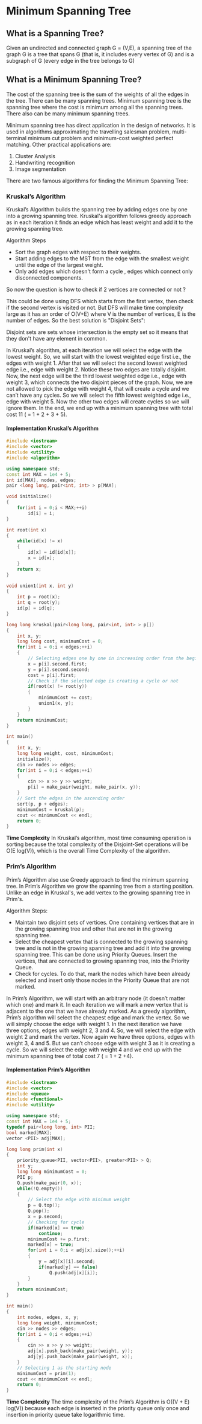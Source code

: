 # Minimum Spanning Tree

## What is a Spanning Tree?

Given an undirected and connected graph G = (V,E), a spanning tree of the graph G is a tree that spans G (that is, it includes every vertex of G) and is a subgraph of G (every edge in the tree belongs to G)

## What is a Minimum Spanning Tree?

The cost of the spanning tree is the sum of the weights of all the edges in the tree. There can be many spanning trees. Minimum spanning tree is the spanning tree where the cost is minimum among all the spanning trees. There also can be many minimum spanning trees.

Minimum spanning tree has direct application in the design of networks. It is used in algorithms approximating the travelling salesman problem, multi-terminal minimum cut problem and minimum-cost weighted perfect matching. Other practical applications are:

1. Cluster Analysis
2. Handwriting recognition
3. Image segmentation

There are two famous algorithms for finding the Minimum Spanning Tree:

### Kruskal’s Algorithm

Kruskal’s Algorithm builds the spanning tree by adding edges one by one into a growing spanning tree. Kruskal's algorithm follows greedy approach as in each iteration it finds an edge which has least weight and add it to the growing spanning tree.

Algorithm Steps

- Sort the graph edges with respect to their weights.
- Start adding edges to the MST from the edge with the smallest weight until the edge of the largest weight.
- Only add edges which doesn't form a cycle , edges which connect only disconnected components.

So now the question is how to check if 2 vertices are connected or not ?

This could be done using DFS which starts from the first vertex, then check if the second vertex is visited or not. But DFS will make time complexity large as it has an order of O(V+E) where V is the number of vertices, E is the number of edges. So the best solution is "Disjoint Sets":

Disjoint sets are sets whose intersection is the empty set so it means that they don't have any element in common.

In Kruskal’s algorithm, at each iteration we will select the edge with the lowest weight. So, we will start with the lowest weighted edge first i.e., the edges with weight 1. After that we will select the second lowest weighted edge i.e., edge with weight 2. Notice these two edges are totally disjoint. Now, the next edge will be the third lowest weighted edge i.e., edge with weight 3, which connects the two disjoint pieces of the graph. Now, we are not allowed to pick the edge with weight 4, that will create a cycle and we can’t have any cycles. So we will select the fifth lowest weighted edge i.e., edge with weight 5. Now the other two edges will create cycles so we will ignore them. In the end, we end up with a minimum spanning tree with total cost 11 ( = 1 + 2 + 3 + 5).

#### Implementation Kruskal’s Algorithm

```c++
#include <iostream>
#include <vector>
#include <utility>
#include <algorithm>

using namespace std;
const int MAX = 1e4 + 5;
int id[MAX], nodes, edges;
pair <long long, pair<int, int> > p[MAX];

void initialize()
{
    for(int i = 0;i < MAX;++i)
        id[i] = i;
}

int root(int x)
{
    while(id[x] != x)
    {
        id[x] = id[id[x]];
        x = id[x];
    }
    return x;
}

void union1(int x, int y)
{
    int p = root(x);
    int q = root(y);
    id[p] = id[q];
}

long long kruskal(pair<long long, pair<int, int> > p[])
{
    int x, y;
    long long cost, minimumCost = 0;
    for(int i = 0;i < edges;++i)
    {
        // Selecting edges one by one in increasing order from the beginning
        x = p[i].second.first;
        y = p[i].second.second;
        cost = p[i].first;
        // Check if the selected edge is creating a cycle or not
        if(root(x) != root(y))
        {
            minimumCost += cost;
            union1(x, y);
        }
    }
    return minimumCost;
}

int main()
{
    int x, y;
    long long weight, cost, minimumCost;
    initialize();
    cin >> nodes >> edges;
    for(int i = 0;i < edges;++i)
    {
        cin >> x >> y >> weight;
        p[i] = make_pair(weight, make_pair(x, y));
    }
    // Sort the edges in the ascending order
    sort(p, p + edges);
    minimumCost = kruskal(p);
    cout << minimumCost << endl;
    return 0;
}
```

**Time Complexity** In Kruskal’s algorithm, most time consuming operation is sorting because the total complexity of the Disjoint-Set operations will be O(E log(V)), which is the overall Time Complexity of the algorithm.

### Prim’s Algorithm

Prim’s Algorithm also use Greedy approach to find the minimum spanning tree. In Prim’s Algorithm we grow the spanning tree from a starting position. Unlike an edge in Kruskal's, we add vertex to the growing spanning tree in Prim's.

Algorithm Steps:

- Maintain two disjoint sets of vertices. One containing vertices that are in the growing spanning tree and other that are not in the growing spanning tree.
- Select the cheapest vertex that is connected to the growing spanning tree and is not in the growing spanning tree and add it into the growing spanning tree. This can be done using Priority Queues. Insert the vertices, that are connected to growing spanning tree, into the Priority Queue.
- Check for cycles. To do that, mark the nodes which have been already selected and insert only those nodes in the Priority Queue that are not marked.

In Prim’s Algorithm, we will start with an arbitrary node (it doesn’t matter which one) and mark it. In each iteration we will mark a new vertex that is adjacent to the one that we have already marked. As a greedy algorithm, Prim’s algorithm will select the cheapest edge and mark the vertex. So we will simply choose the edge with weight 1. In the next iteration we have three options, edges with weight 2, 3 and 4. So, we will select the edge with weight 2 and mark the vertex. Now again we have three options, edges with weight 3, 4 and 5. But we can’t choose edge with weight 3 as it is creating a cycle. So we will select the edge with weight 4 and we end up with the minimum spanning tree of total cost 7 ( = 1 + 2 +4).

#### Implementation Prim’s Algorithm

```c++
#include <iostream>
#include <vector>
#include <queue>
#include <functional>
#include <utility>

using namespace std;
const int MAX = 1e4 + 5;
typedef pair<long long, int> PII;
bool marked[MAX];
vector <PII> adj[MAX];

long long prim(int x)
{
    priority_queue<PII, vector<PII>, greater<PII> > Q;
    int y;
    long long minimumCost = 0;
    PII p;
    Q.push(make_pair(0, x));
    while(!Q.empty())
    {
        // Select the edge with minimum weight
        p = Q.top();
        Q.pop();
        x = p.second;
        // Checking for cycle
        if(marked[x] == true)
            continue;
        minimumCost += p.first;
        marked[x] = true;
        for(int i = 0;i < adj[x].size();++i)
        {
            y = adj[x][i].second;
            if(marked[y] == false)
                Q.push(adj[x][i]);
        }
    }
    return minimumCost;
}

int main()
{
    int nodes, edges, x, y;
    long long weight, minimumCost;
    cin >> nodes >> edges;
    for(int i = 0;i < edges;++i)
    {
        cin >> x >> y >> weight;
        adj[x].push_back(make_pair(weight, y));
        adj[y].push_back(make_pair(weight, x));
    }
    // Selecting 1 as the starting node
    minimumCost = prim(1);
    cout << minimumCost << endl;
    return 0;
}
```

**Time Complexity** The time complexity of the Prim’s Algorithm is O((V + E) log(V)) because each edge is inserted in the priority queue only once and insertion in priority queue take logarithmic time.
